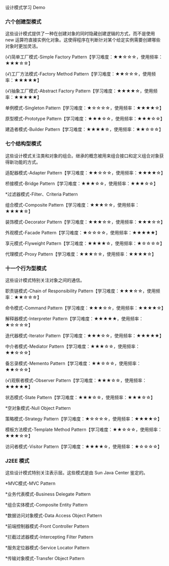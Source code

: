 设计模式学习 Demo




### 六个创建型模式
这些设计模式提供了一种在创建对象的同时隐藏创建逻辑的方式，而不是使用 new 运算符直接实例化对象。这使得程序在判断针对某个给定实例需要创建哪些对象时更加灵活。

(√)简单工厂模式-Simple Factory Pattern【学习难度：★★☆☆☆，使用频率：★★★☆☆】

(√)工厂方法模式-Factory Method Pattern【学习难度：★★☆☆☆，使用频率：★★★★★】

(√)抽象工厂模式-Abstract  Factory Pattern【学习难度：★★★★☆，使用频率：★★★★★】

单例模式-Singleton Pattern【学习难度：★☆☆☆☆，使用频率：★★★★☆】

原型模式-Prototype Pattern【学习难度：★★★☆☆，使用频率：★★★☆☆】

建造者模式-Builder Pattern【学习难度：★★★★☆，使用频率：★★☆☆☆】


### 七个结构型模式
这些设计模式关注类和对象的组合。继承的概念被用来组合接口和定义组合对象获得新功能的方式。

适配器模式-Adapter Pattern【学习难度：★★☆☆☆，使用频率：★★★★☆】

桥接模式-Bridge Pattern【学习难度：★★★☆☆，使用频率：★★★☆☆】

*过滤器模式-Filter、Criteria Pattern

组合模式-Composite Pattern【学习难度：★★★☆☆，使用频率：★★★★☆】

装饰模式-Decorator Pattern【学习难度：★★★☆☆，使用频率：★★★☆☆】

外观模式-Facade Pattern【学习难度：★☆☆☆☆，使用频率：★★★★★】

享元模式-Flyweight Pattern【学习难度：★★★★☆，使用频率：★☆☆☆☆】

代理模式-Proxy Pattern【学习难度：★★★☆☆，使用频率：★★★★☆】



### 十一个行为型模式
这些设计模式特别关注对象之间的通信。

职责链模式-Chain of Responsibility Pattern【学习难度：★★★☆☆，使用频率：★★☆☆☆】

命令模式-Command Pattern【学习难度：★★★☆☆，使用频率：★★★★☆】

解释器模式-Interpreter Pattern【学习难度：★★★★★，使用频率：★☆☆☆☆】

迭代器模式-Iterator Pattern【学习难度：★★★☆☆，使用频率：★★★★★】

中介者模式-Mediator Pattern【学习难度：★★★☆☆，使用频率：★★☆☆☆】

备忘录模式-Memento Pattern【学习难度：★★☆☆☆，使用频率：★★☆☆☆】

(√)观察者模式-Observer Pattern【学习难度：★★★☆☆，使用频率：★★★★★】

状态模式-State Pattern【学习难度：★★★☆☆，使用频率：★★★☆☆】

*空对象模式-Null Object Pattern

策略模式-Strategy Pattern【学习难度：★☆☆☆☆，使用频率：★★★★☆】

模板方法模式-Template Method Pattern【学习难度：★★☆☆☆，使用频率：★★★☆☆】

访问者模式-Visitor Pattern【学习难度：★★★★☆，使用频率：★☆☆☆☆】


### J2EE 模式
这些设计模式特别关注表示层。这些模式是由 Sun Java Center 鉴定的。

*MVC模式-MVC Pattern

*业务代表模式-Business Delegate Pattern

*组合实体模式-Composite Entity Pattern

*数据访问对象模式-Data Access Object Pattern

*前端控制器模式-Front Controller Pattern

*拦截过滤器模式-Intercepting Filter Pattern

*服务定位器模式-Service Locator Pattern

*传输对象模式-Transfer Object Pattern


